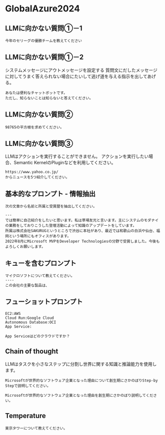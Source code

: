 # GlobalAzure2024

## LLMに向かない質問①－1

```
今年のセリーグの優勝チームを教えてください
```

## LLMに向かない質問①－2

システムメッセージにアウトメッセージを設定する
質問文にだしたメッセージに対してうまく答えられない場合にたいして逃げ道を与える指示を出してあげる。

```
あなたは便利なチャットボットです。
ただし、知らないことは知らないと答えてください。
```

## LLMに向かない質問②

```
98765の平方根を求めてください。
```

## LLMに向かない質問③

LLMはアクションを実行することができません。
アクションを実行したい場合、Semantic KernelのPluginなどを利用してください。

```
https://www.yahoo.co.jp/
からニュースを5つ紹介してください。
```

## 基本的なプロンプト - 情報抽出

```
次の文章から名前と所属と受賞歴を抽出してください。

---
では簡単に自己紹介をしたいと思います。私は草場友光と言います。主にシステムのモダナイの業務をしておりこうした登壇活動によって知識のアップデートをしています。
所属は株式会社SAKURUGというところで渋谷に本社があり、最近では和歌山の白浜や仙台、福岡という場所にもオフィスがあります。
2022年8月にMicrosoft MVPをDeveloper Technologiesの分野で受賞しました。今後もよろしくお願いします。

```

## キューを含むプロンプト

```
マイクロソフトについて教えてください。
----
この会社の主要な製品は、
```

## フューショットプロンプト

```
EC2:AWS
Cloud Run:Google Cloud
Autonomous Database:OCI
App Service:
```

```
App Serviceはどのクラウドですか？
```

## Chain of thought
LLMはタスクを小さなステップに分割し世界に関する知識と推論能力を使用します。

```
Microsoftが世界的なソフトウェア企業となった理由について創生期にさかのぼりStep-by Stepで説明してください。
```

```
Microsoftが世界的なソフトウェア企業となった理由を創生期にさかのぼり説明してください。
```
## Temperature

```
東京タワーについて教えてください。
```


